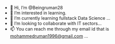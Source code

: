 - 👋 Hi, I’m @Beingruman28
- 👀 I’m interested in learning.
- 🌱 I’m currently learning fullstack Data Science ...
- 💞️ I’m looking to collaborate with IT sectors...
- 📫 You can reach me through my email id that is mohammedruman1996@gmail.com ...

<!---
Beingruman28/Beingruman28 is a ✨ special ✨ repository because its `README.md` (this file) appears on your GitHub profile.
You can click the Preview link to take a look at your changes.
--->
